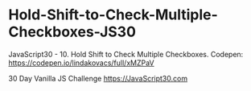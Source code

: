 # Hold-Shift-to-Check-Multiple-Checkboxes-JS30

JavaScript30 - 10. Hold Shift to Check Multiple Checkboxes. Codepen: https://codepen.io/lindakovacs/full/xMZPaV <br> 

30 Day Vanilla JS Challenge https://JavaScript30.com
